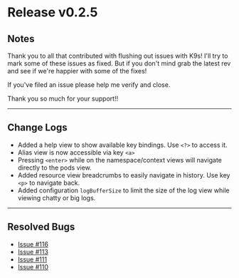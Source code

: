 # Release v0.2.5

## Notes

Thank you to all that contributed with flushing out issues with K9s! I'll try
to mark some of these issues as fixed. But if you don't mind grab the latest
rev and see if we're happier with some of the fixes!

If you've filed an issue please help me verify and close.

Thank you so much for your support!!

---

## Change Logs

+ Added a help view to show available key bindings. Use `<?>` to access it.
+ Alias view is now accessible via key `<a>`
+ Pressing `<enter>` while on the namespace/context views will navigate directly to the pods view.
+ Added resource view breadcrumbs to easily navigate in history. Use key `<p>` to navigate back.
+ Added configuration `logBufferSize` to limit the size of the log view while viewing chatty or big logs.

---

## Resolved Bugs

+ [Issue #116](https://github.com/Ya-hwon/k9s/issues/116)
+ [Issue #113](https://github.com/Ya-hwon/k9s/issues/113)
+ [Issue #111](https://github.com/Ya-hwon/k9s/issues/111)
+ [Issue #110](https://github.com/Ya-hwon/k9s/issues/110)
